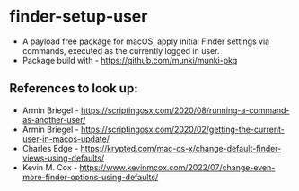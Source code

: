 # finder-setup-user

- A payload free package for macOS, apply initial Finder settings via commands, executed as the currently logged in user.
- Package build with - https://github.com/munki/munki-pkg

## References to look up:

- Armin Briegel - https://scriptingosx.com/2020/08/running-a-command-as-another-user/
- Armin Briegel - https://scriptingosx.com/2020/02/getting-the-current-user-in-macos-update/
- Charles Edge - https://krypted.com/mac-os-x/change-default-finder-views-using-defaults/
- Kevin M. Cox - https://www.kevinmcox.com/2022/07/change-even-more-finder-options-using-defaults/
